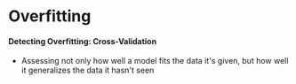 # Overfitting 

#### Detecting Overfitting: Cross-Validation 
- Assessing not only how well a model fits the data it's given, but how well it generalizes the data it hasn't seen 